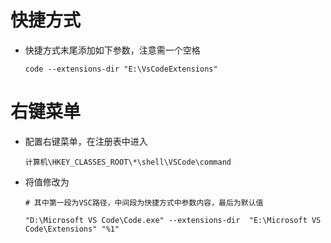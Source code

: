 # 快捷方式

- 快捷方式末尾添加如下参数，注意需一个空格

    ```
    code --extensions-dir "E:\VsCodeExtensions"
    ```

# 右键菜单

- 配置右键菜单，在注册表中进入

    ```
    计算机\HKEY_CLASSES_ROOT\*\shell\VSCode\command
    ```

- 将值修改为

    ```
    # 其中第一段为VSC路径，中间段为快捷方式中参数内容，最后为默认值
  
    "D:\Microsoft VS Code\Code.exe" --extensions-dir  "E:\Microsoft VS Code\Extensions" "%1"
    ```
